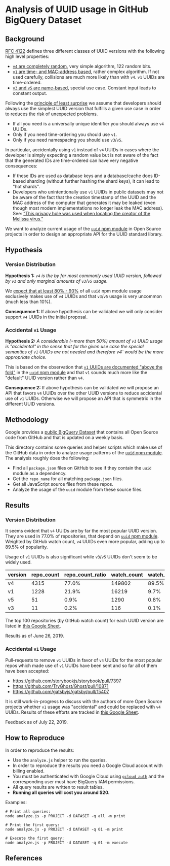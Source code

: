 # Analysis of UUID usage in GitHub BigQuery Dataset

## Background

[RFC 4122](https://tools.ietf.org/html/rfc4122) defines three different classes of UUID versions
with the following high level properties:

- [`v4` are completely random](https://tools.ietf.org/html/rfc4122#section-4.4), very simple
  algorithm, 122 random bits.
- [`v1` are time- and MAC-address based](https://tools.ietf.org/html/rfc4122#section-4.2), rather
  complex algorithm. If not used carefully, collisions are much more likely than with `v4`. `v1`
  UUIDs are time-ordered.
- [`v3` and `v5` are name-based](https://tools.ietf.org/html/rfc4122#section-4.3), special use
  case. Constant input leads to constant output.

Following the
[principle of least surprise](https://en.wikipedia.org/wiki/Principle_of_least_astonishment) we
assume that developers should always use the simplest UUID version that fulfills a given use case
in order to reduces the risk of unexpected problems.

- If all you need is a universally unique identifier you should always use `v4` UUIDs.
- Only if you need time-ordering you should use `v1`.
- Only if you need namespacing you should use `v3`/`v5`.

In particular, accidentally using `v1` instead of `v4` UUIDs in cases where the developer is simply
expecting a random value but is not aware of the fact that the generated IDs are time-ordered can
have very negative consequences:

- If these IDs are used as database keys and a database/cache does ID-based sharding (without
  further hashing the shard keys), it can lead to "hot shards".
- Developers who unintentionally use `v1` UUIDs in public datasets may not be aware of the fact
  that the creation timestamp of the UUID and the MAC address of the computer that generates it may
  be leaked (even though most modern implementations no longer leak the MAC address). See:
  [“This privacy hole was used when locating the creator of the Melissa virus.”](https://en.wikipedia.org/wiki/Universally_unique_identifier#cite_note-11)

We want to analyze current usage of the [`uuid` npm module](uuid-npm) in Open Source projects in
order to design an appropriate API for the UUID standard library.

## Hypothesis

### Version Distribution

**Hypothesis 1:** _`v4` is the by far most commonly used UUID version, followed by `v1` and only
marginal amounts of `v3`/`v5` usage._

We
[expect that at least 80% - 90%](https://github.com/bcoe/proposal-standard-library-uuid/issues/3#issuecomment-489744827)
of all `uuid` npm module usage exclusively makes use of `v4` UUIDs and that `v3`/`v5` usage is very
uncommon (much less than 10%).

**Consequence 1:** If above hypothesis can be validated we will only consider support `v4` UUIDs in
the initial proposal.

### Accidental `v1` Usage

**Hypothesis 2:** _A considerable (=more than 50%) amount of `v1` UUID usage is "accidental" in the
sense that for the given use case the special semantics of `v1` UUIDs are not needed and therefore
v4` would be the more appropriate choice._

This is based on the observation that
[`v1` UUIDs are documented "above the fold"](https://github.com/bcoe/proposal-standard-library-uuid/issues/4#issuecomment-499976784)
in the [`uuid` npm module](uuid-npm) and that `v1` sounds much more like the "default" UUID version
rather than `v4`.

**Consequence 2:** If above hypothesis can be validated we will propose an API that favors `v4`
UUIDs over the other UUID versions to reduce accidental use of `v1` UUIDs. Otherwise we will
propose an API that is symmetric in the different UUID versions.

## Methodology

Google provides a [public BigQuery Dataset](bigquery) that contains all Open Source code from
GitHub and that is updated on a weekly basis.

This directory contains some queries and helper scripts which make use of the GitHub data in order
to analyze usage patterns of the [`uuid` npm module](uuid-npm). The analysis roughly does the
following:

- Find all `package.json` files on GitHub to see if they contain the `uuid` module as a dependency.
- Get the `repo_name` for all matching `package.json` files.
- Get all JavaScript source files from these repos.
- Analyze the usage of the `uuid` module from these source files.

## Results

### Version Distribution

It seems evident that `v4` UUIDs are by far the most popular UUID version. They are used in 77.0%
of repositories, that depend on [`uuid` npm module](uuid-npm). Weighted by GitHub watch count, `v4`
UUIDs even more popular, adding up to 89.5% of popularity.

Usage of `v1` UUIDs is also significant while `v3`/`v5` UUIDs don't seem to be widely used.

| version | repo_count | repo_count_ratio | watch_count | watch_count_ratio |
| ------- | ---------- | ---------------- | ----------- | ----------------- |
| v4      | 4315       | 77.0%            | 149802      | 89.5%             |
| v1      | 1228       | 21.9%            | 16219       | 9.7%              |
| v5      | 51         | 0.9%             | 1290        | 0.8%              |
| v3      | 11         | 0.2%             | 116         | 0.1%              |

The top 100 repositories (by GitHub watch count) for each UUID version are listed in
[this Google Sheet](google-sheet).

Results as of June 26, 2019.

### Accidental `v1` Usage

Pull-requests to remove `v1` UUIDs in favor of `v4` UUIDs for the most popular repos which made use
of `v1` UUIDs have been sent and so far all of them have been accepted:

- https://github.com/storybookjs/storybook/pull/7397
- https://github.com/TryGhost/Ghost/pull/10871
- https://github.com/gatsbyjs/gatsby/pull/15407

It is still work-in-progress to discuss with the authors of more Open Source projects whether `v1`
usage was "accidental" and could be replaced with `v4` UUIDs. Results of these efforts are tracked
in [this Google Sheet](google-sheet).

Feedback as of July 22, 2019.

## How to Reproduce

In order to reproduce the results:

- Use the `analyze.js` helper to run the queries.
- In order to reproduce the results you need a Google Cloud account with billing enabled.
- You must be authenticated with Google Cloud using
  [`gcloud auth`](https://cloud.google.com/sdk/gcloud/reference/auth/) and the corresponding user
  must have BigQuery IAM permissions.
- All query results are written to result tables.
- **Running all queries will cost you around \$20.**

Examples:

```
# Print all queries:
node analyze.js -p PROJECT -d DATASET -q all -m print

# Print the first query:
node analyze.js -p PROJECT -d DATASET -q 01 -m print

# Execute the first query:
node analyze.js -p PROJECT -d DATASET -q 01 -m execute
```

## References

[rfc-4122]: https://tools.ietf.org/html/rfc4122
[bigquery]: https://github.com/fhoffa/analyzing_github#github-contents
[uuid-npm]: https://www.npmjs.com/package/uuid
[google-sheet]: https://docs.google.com/spreadsheets/d/1NjrsNgEZaXs10tXBRGgMpA-9rh_a3rEQlKfi1TpAnYI
